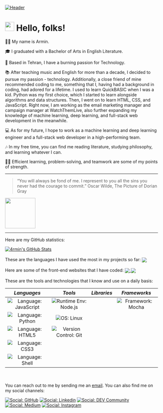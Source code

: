 [![Header](https://media-exp1.licdn.com/dms/image/C4D16AQHamhwDyS0WGA/profile-displaybackgroundimage-shrink_350_1400/0/1638820779728?e=1651708800&v=beta&t=lmu23CRHJ5XTRdiRnnViHGZr5Xa_AT1sS5fxTcT-cOg "Header")](https://watchthem.live/)

# <img src="https://raw.githubusercontent.com/MartinHeinz/MartinHeinz/master/wave.gif" width="30px"> Hello, folks!

👋🏽 My name is Armin.

🎓 I graduated with a Bachelor of Arts in English Literature.

🌃 Based in Tehran, I have a burning passion for Technology.

📚 After teaching music and English for more than a decade, I decided to pursue my passion - technology. Additionally, a close friend of mine recommended coding to me, something that I, having had a background in coding, had adored for a lifetime. I used to learn QuickBASIC when I was a kid.
Python was my first choice, which I started to learn alongside algorithms and data structures. Then, I went on to learn HTML, CSS, and JavaScript.
Right now, I am working as the email marketing manager and campaign manager at WatchThemLive, also further expanding my knowledge of machine learning, deep learning, and full-stack web development in the meanwhile.

💻 As for my future, I hope to work as a machine learning and deep learning engineer and a full-stack web developer in a high-performing team.

🎶 In my free time, you can find me reading literature, studying philosophy, and learning whatever I can.

💪🏽 Efficient learning, problem-solving, and teamwork are some of my points of strength.

---

> “You will always be fond of me. I represent to you all the sins you never had the courage to commit.”
> Oscar Wilde, The Picture of Dorian Gray
<img align="center" src="https://upload.wikimedia.org/wikipedia/commons/thumb/1/1c/Dorian_Gray.svg/1280px-Dorian_Gray.svg.png" width=100>

---
Here are my GitHub statistics:

<a href="https://github.com/4rminParvin">
  <img align="center" src="https://github-readme-stats.vercel.app/api?username=4rminParvin&theme=radical" alt="4rmin's GitHub Stats" />
</a>
<br><br>
These are the languages I have used the most in my projects so far:

<a href="https://github.com/4rminParvin">
  <img align="center" src="https://github-readme-stats.vercel.app/api/top-langs/?username=4rminParvin&theme=radical" />
</a>
<br><br>
Here are some of the front-end websites that I have coded:

<a href="https://github.com/4rminParvin/negar-behrouzi">
    <img align="center" src="https://github-readme-stats.vercel.app/api/pin/?username=4rminParvin&theme=radical&repo=negar-behrouzi" />
</a>
<a href="https://github.com/4rminParvin/shayan-habibi">
    <img align="center" src="https://github-readme-stats.vercel.app/api/pin/?username=4rminParvin&theme=radical&repo=shayan-habibi" />
</a>
<br><br>
These are the tools and technologies that I know and use on a daily basis:

|                                                           ***Languages***                                                            |                                                            ***Tools***                                                            | ***Libraries*** |                                                     ***Frameworks***                                                     |
| :----------------------------------------------------------------------------------------------------------------------------: | :-------------------------------------------------------------------------------------------------------------------------: | :-------: | :----------------------------------------------------------------------------------------------------------------: |
| ![Language: JavaScript](https://img.shields.io/badge/JavaScript-informational?style&logo=JavaScript&logoColor=white&color=red) | ![Runtime Env: Node.js](https://img.shields.io/badge/Node.js-informational?style&logo=node.js&logoColor=white&color=purple) |           | ![Framework: Mocha](https://img.shields.io/badge/Mocha-informational?style&logo=Mocha&logoColor=white&color=brown) |
|       ![Language: Python](https://img.shields.io/badge/Python-informational?style&logo=Python&logoColor=white&color=red)       |        ![OS: Linux](https://img.shields.io/badge/Linux-informational?style&logo=linux&logoColor=white&color=purple)         |           |                                                                                                                    |
|        ![Language: HTML5](https://img.shields.io/badge/HTML5-informational?style&logo=HTML5&logoColor=white&color=red)         |     ![Version Control: Git](https://img.shields.io/badge/Git-informational?style&logo=git&logoColor=white&color=purple)     |           |                                                                                                                    |
|          ![Language: CSS3](https://img.shields.io/badge/CSS3-informational?style&logo=CSS3&logoColor=white&color=red)          |                                                                                                                             |           |                                                                                                                    |
|       ![Language: Shell](https://img.shields.io/badge/Shell-informational?style&logo=gnu-bash&logoColor=white&color=red)       |                                                                                                                             |           |                                                                                                                    |
<br><br>
You can reach out to me by sending me an [email](mailto:armin.p4rvin@gmail.com).
You can also find me on my social channels:

[![Social: GitHub](https://img.shields.io/badge/Social-GitHub-informational?style&logo=GitHub&logoColor=white)](https://github.com/4rminparvin) [![Social: Linkedin](https://img.shields.io/badge/Social-LinkedIn-informational?style&logo=LinkedIn&logoColor=white)](https://linkedin.com/in/arminparvin) [![Social: DEV Community](https://img.shields.io/badge/Social-DEV%20Community-informational?style&logo=DEV.to&logoColor=white)](https://dev.to/4rminparvin) [![Social: Medium](https://img.shields.io/badge/Social-Medium-informational?style&logo=Medium&logoColor=white)](https://medium.com/@armin.p4rvin) [![Social: Instagram](https://img.shields.io/badge/Social-Instagram-informational?style&logo=Instagram&logoColor=white)](https://instagram.com/4rminp4rvin/)
